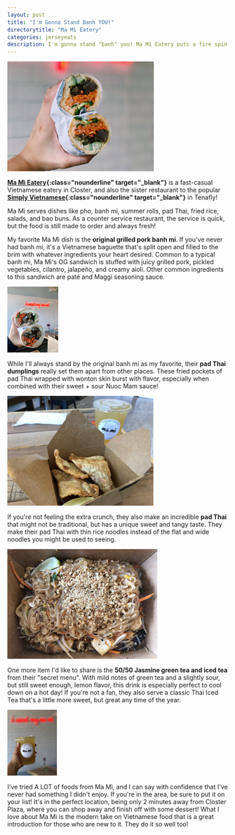 ```yaml
---
layout: post
title: "I'm Gonna Stand Banh YOU!"
directorytitle: "Ma Mì Eatery"
categories: jerseyeats
description: I'm gonna stand "banh" you! Ma Mì Eatery puts a fire spin on some of your favorite South East Asian dishes. See my favorites...
---
```

<div class="singleimagecontainer">
    <img src="/assets/images/jerseyeats/mami/mamicrop.jpg" height="250px" class="singleimage"> 
</div>

**[Ma Mì Eatery](https://mamieatery.com/){:class="nounderline" target="_blank"}** is a fast-casual Vietnamese eatery in Closter, and also the sister restaurant to the popular **[Simply Vietnamese](http://simplyvietnamese.info/){:class="nounderline" target="_blank"}** in Tenafly!

Ma Mì serves dishes like pho, banh mi, summer rolls, pad Thai, fried rice, salads, and bao buns. As a counter service restaurant, the service is quick, but the food is still made to order and always fresh!

My favorite Ma Mì dish is the **original grilled pork banh mi**. If you've never had banh mi, it's a Vietnamese baguette that's split open and filled to the brim with whatever ingredients your heart desired. Common to a typical banh mi, Ma Mì's OG sandwich is stuffed with juicy grilled pork, pickled vegetables, cilantro, jalapeño, and creamy aioli. Other common ingredients to this sandwich are paté and Maggi seasoning sauce.


<div class="singleimagecontainer">
    <img src="/assets/images/jerseyeats/mami/sandwich.JPG" height="150px" class="singleimage">
</div>

While I'll always stand by the original banh mi as my favorite, their **pad Thai dumplings** really set them apart from other places. These fried pockets of pad Thai wrapped with wonton skin burst with flavor, especially when combined with their sweet + sour Nuoc Mam sauce!

<div class="singleimagecontainer">
    <img src="/assets/images/jerseyeats/mami/ptwon.jpg" height="250px" class="singleimage">
</div>

If you're not feeling the extra crunch, they also make an incredible **pad Thai** that might not be traditional, but has a unique sweet and tangy taste. They make their pad Thai with thin rice noodles instead of the flat and wide noodles you might be used to seeing. 

<div class="singleimagecontainer">
    <img src="/assets/images/jerseyeats/mami/mamipadthai.jpg" height="250px" class="singleimage">
</div>

One more item I'd like to share is the **50/50 Jasmine green tea and iced tea** from their "secret menu". With mild notes of green tea and a slightly sour, but still sweet enough, lemon flavor, this drink is especially perfect to cool down on a hot day! If you're not a fan, they also serve a classic Thai Iced Tea that's a little more sweet, but great any time of the year.

<div class="singleimagecontainer">
    <img src="/assets/images/jerseyeats/mami/jastea.jpg" height="150px" class="singleimage">
</div>

I've tried A LOT of foods from Ma Mì, and I can say with confidence that I've never had something I didn't enjoy. If you're in the area, be sure to put it on your list! It's in the perfect location, being only 2 minutes away from Closter Plaza, where you can shop away and finish off with some dessert! What I love about Ma Mì is the modern take on Vietnamese food that is a great introduction for those who are new to it. They do it so well too!